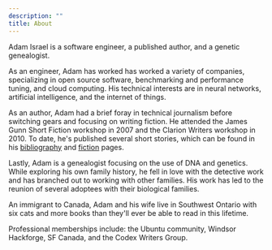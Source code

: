 ```yaml
---
description: ""
title: About
---
```


Adam Israel is a software engineer, a published author, and a genetic genealogist.

As an engineer, Adam has worked has worked a variety of companies, specializing in open source software, benchmarking and performance tuning, and cloud computing. His technical interests are in neural networks, artificial intelligence, and the internet of things.

As an author, Adam had a brief foray in technical journalism before switching gears and focusing on writing fiction. He attended the James Gunn Short Fiction workshop in 2007 and the Clarion Writers workshop in 2010. To date, he's published several short stories, which can be found in his [bibliography](/bibliography/) and [fiction](/fiction/) pages.

Lastly, Adam is a genealogist focusing on the use of DNA and genetics. While exploring his own family history, he fell in love with the detective work and has branched out to working with other families. His work has led to the reunion of several adoptees with their biological families.

An immigrant to Canada, Adam and his wife live in Southwest Ontario with six cats and more books than they'll ever be able to read in this lifetime.

Professional memberships include: the Ubuntu community, Windsor Hackforge, SF Canada, and the Codex Writers Group.